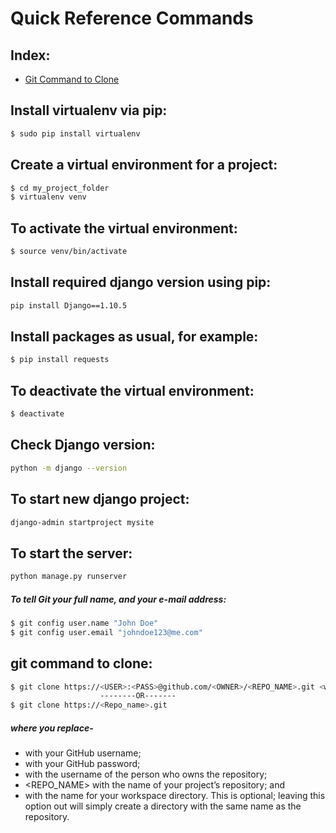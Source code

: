 # Quick Reference Commands

## Index:
- [Git Command to Clone](#git-command-to-clone)

## Install virtualenv via pip:  
```bash
$ sudo pip install virtualenv
```

## Create a virtual environment for a project:  
```bash 
$ cd my_project_folder
$ virtualenv venv
```

## To activate the virtual environment: 
```bash 
$ source venv/bin/activate
```

## Install required django version using pip:   
```bash
pip install Django==1.10.5
```

## Install packages as usual, for example:
```bash 
$ pip install requests
```

## To deactivate the virtual environment:   
```bash 
$ deactivate
```

## Check Django version:
```bash
python -m django --version
```

## To start new django project:
```bash 
django-admin startproject mysite
```

## To start the server: 
```bash
python manage.py runserver
```

##### To tell Git your full name, and your e-mail address:
```bash
$ git config user.name "John Doe"
$ git config user.email "johndoe123@me.com"
````    

## git command to clone:
```bash
$ git clone https://<USER>:<PASS>@github.com/<OWNER>/<REPO_NAME>.git <workspace>
                    --------OR-------
$ git clone https://<Repo_name>.git
```
##### where you replace-  
* <USER> with your GitHub username;
* <PASS> with your GitHub password;
* <OWNER> with the username of the person who owns the repository;
* <REPO_NAME> with the name of your project’s repository; and
* <workspace> with the name for your workspace directory. This is optional; leaving this option
out will simply create a directory with the same name as the repository.        
